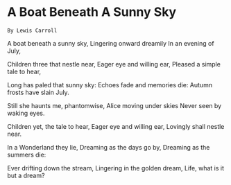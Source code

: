 # A Boat Beneath A Sunny Sky

    By Lewis Carroll



A boat beneath a sunny sky,
Lingering onward dreamily
In an evening of July,

Children three that nestle near,
Eager eye and willing ear,
Pleased a simple tale to hear,

Long has paled that sunny sky:
Echoes fade and memories die:
Autumn frosts have slain July.

Still she haunts me, phantomwise,
Alice moving under skies
Never seen by waking eyes.

Children yet, the tale to hear,
Eager eye and willing ear,
Lovingly shall nestle near.

In a Wonderland they lie,
Dreaming as the days go by,
Dreaming as the summers die:

Ever drifting down the stream,
Lingering in the golden dream,
Life, what is it but a dream?
